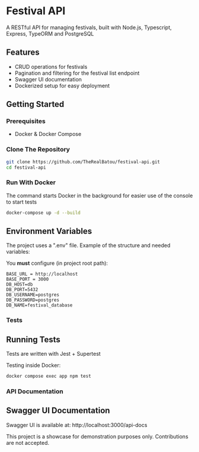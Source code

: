 # Festival API
A RESTful API for managing festivals, built with Node.js, Typescript, Express, TypeORM and PostgreSQL

## Features
- CRUD operations for festivals
- Pagination and filtering for the festival list endpoint
- Swagger UI documentation
- Dockerized setup for easy deployment

## Getting Started

### Prerequisites
- Docker & Docker Compose

### Clone The Repository

```bash
git clone https://github.com/TheRealBatou/festival-api.git
cd festival-api
```

### Run With Docker

The command starts Docker in the background for easier use of the console to start tests

```bash
docker-compose up -d --build
```
## Environment Variables

The project uses a ".env" file. Example of the structure and needed variables:

You **must** configure (in project root path):

```env
BASE_URL = http://localhost
BASE_PORT = 3000
DB_HOST=db
DB_PORT=5432
DB_USERNAME=postgres
DB_PASSWORD=postgres
DB_NAME=festival_database
```

### Tests

## Running Tests

Tests are written with Jest + Supertest

Testing inside Docker:

```bash
docker compose exec app npm test
```
### API Documentation

## Swagger UI Documentation

Swagger UI is available at:
http://localhost:3000/api-docs


This project is a showcase for demonstration purposes only. Contributions are not accepted.

